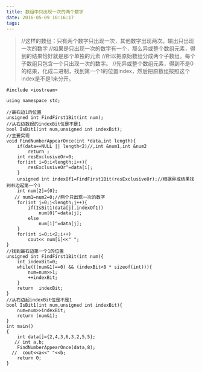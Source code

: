 ```yaml
---
title: 数组中只出现一次的两个数字
date: 2016-05-09 10:16:17
tags:
---
```


> //这样的数组：只有两个数字只出现一次，其他数字出现两次。输出只出现一次的数字
> //如果是只出现一次的数字有一个，那么异或整个数组元素，得到的结果恰好就是那个单独的元素
> //所以把原始数组分成两个子数组。每个子数组只包含一个只出现一次的数字。
> //先异或整个数组元素，得到不是0的结果，化成二进制，找到第一个1的位置index，然后把原数组按照这个index是不是1来分开。

    #include <iostream>
    
    using namespace std;
    
    //最右边1的位置
    unsigned int FindFirst1Bit(int num);
    //从右边数起的indexBit位是不是1
    bool IsBit1(int num,unsigned int indexBit);
    //主要实现
    void FindNumberAppearOnce(int *data,int length){
        if(data==NULL || length<2)//,int &num1,int &num2
            return ;
        int resExclusiveOr=0;
        for(int i=0;i<length;i++){
            resExclusiveOr^=data[i];
        }
        unsigned int indexOf1=FindFirst1Bit(resExclusiveOr);//根据异或结果找到右边起第一个1
        int num[2]={0};
       // num1=num2=0;//两个只出现一次的数字
        for(int j=0;j<length;j++){
            if(IsBit1(data[j],indexOf1))
                num[0]^=data[j];
            else
                num[1]^=data[j];
        }
        for(int i=0;i<2;i++)
            cout<< num[i]<<" ";
    }
    //找到最右边第一个1的位置
    unsigned int FindFirst1Bit(int num){
        int indexBit=0;
        while(((num&1)==0) && (indexBit<8 * sizeof(int))){
            num=num>>1;
            ++indexBit;
        }
        return  indexBit;
    }
    //从右边起indexBit位是不是1
    bool IsBit1(int num,unsigned int indexBit){
        num=num>>indexBit;
        return (num&1);
    }
    int main()
    {
        int data[]={2,4,3,6,3,2,5,5};
       // int a,b;
        FindNumberAppearOnce(data,8);
      //  cout<<a<<" "<<b;
        return 0;
    }

